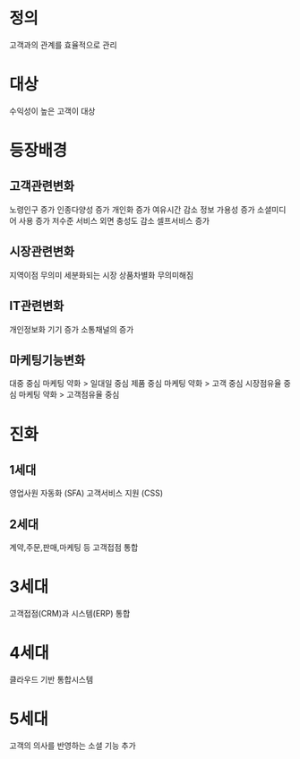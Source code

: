 # 정의
고객과의 관계를 효율적으로 관리

# 대상
수익성이 높은 고객이 대상

# 등장배경
## 고객관련변화
노령인구 증가
인종다양성 증가
개인화 증가
여유시간 감소
정보 가용성 증가
소셜미디어 사용 증가
저수준 서비스 외면
충성도 감소
셀프서비스 증가

## 시장관련변화
지역이점 무의미
세분화되는 시장
상품차별화 무의미해짐

## IT관련변화
개인정보화 기기 증가
소통채널의 증가

## 마케팅기능변화
대중 중심 마케팅 약화 > 일대일 중심
제품 중심 마케팅 약화 > 고객 중심
시장점유율 중심 마케팅 약화 > 고객점유율 중심

# 진화
## 1세대
영업사원 자동화 (SFA)
고객서비스   지원 (CSS)

## 2세대
계약,주문,판매,마케팅 등 고객접점 통합

# 3세대
고객접점(CRM)과 시스템(ERP) 통합

# 4세대
클라우드 기반 통합시스템

# 5세대
고객의 의사를 반영하는 소셜 기능 추가